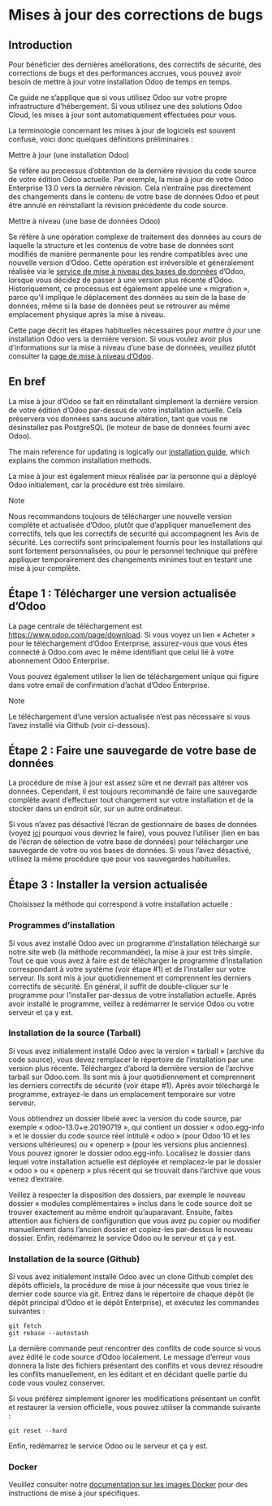 # Mises à jour des corrections de bugs

## Introduction

Pour bénéficier des dernières améliorations, des correctifs de sécurité, des
corrections de bugs et des performances accrues, vous pouvez avoir besoin de
mettre à jour votre installation Odoo de temps en temps.

Ce guide ne s’applique que si vous utilisez Odoo sur votre propre
infrastructure d’hébergement. Si vous utilisez une des solutions Odoo Cloud,
les mises à jour sont automatiquement effectuées pour vous.

La terminologie concernant les mises à jour de logiciels est souvent confuse,
voici donc quelques définitions préliminaires :

Mettre à jour (une installation Odoo)

    

Se réfère au processus d’obtention de la dernière révision du code source de
votre édition Odoo actuelle. Par exemple, la mise à jour de votre Odoo
Enterprise 13.0 vers la dernière révision. Cela n’entraîne pas directement des
changements dans le contenu de votre base de données Odoo et peut être annulé
en réinstallant la révision précédente du code source.

Mettre à niveau (une base de données Odoo)

    

Se réfère à une opération complexe de traitement des données au cours de
laquelle la structure et les contenus de votre base de données sont modifiés
de manière permanente pour les rendre compatibles avec une nouvelle version
d’Odoo. Cette opération est irréversible et généralement réalisée via le
[service de mise à niveau des bases de données](https://upgrade.odoo.com)
d’Odoo, lorsque vous décidez de passer à une version plus récente d’Odoo.
Historiquement, ce processus est également appelée une « migration », parce
qu’il implique le déplacement des données au sein de la base de données, même
si la base de données peut se retrouver au même emplacement physique après la
mise à niveau.

Cette page décrit les étapes habituelles nécessaires pour _mettre à jour_ une
installation Odoo vers la dernière version. Si vous voulez avoir plus
d’informations sur la mise à niveau d’une base de données, veuillez plutôt
consulter la [page de mise à niveau d’Odoo](https://upgrade.odoo.com).

## En bref

La mise à jour d’Odoo se fait en réinstallant simplement la dernière version
de votre édition d’Odoo par-dessus de votre installation actuelle. Cela
préservera vos données sans aucune altération, tant que vous ne désinstallez
pas PostgreSQL (le moteur de base de données fourni avec Odoo).

The main reference for updating is logically our [installation
guide](../on_premise.html), which explains the common installation methods.

La mise à jour est également mieux réalisée par la personne qui a déployé Odoo
initialement, car la procédure est très similaire.

Note

Nous recommandons toujours de télécharger une nouvelle version complète et
actualisée d’Odoo, plutôt que d’appliquer manuellement des correctifs, tels
que les correctifs de sécurité qui accompagnent les Avis de sécurité. Les
correctifs sont principalement fournis pour les installations qui sont
fortement personnalisées, ou pour le personnel technique qui préfère appliquer
temporairement des changements minimes tout en testant une mise à jour
complète.

## Étape 1 : Télécharger une version actualisée d’Odoo

La page centrale de téléchargement est <https://www.odoo.com/page/download>.
Si vous voyez un lien « Acheter » pour le téléchargement d’Odoo Enterprise,
assurez-vous que vous êtes connecté à Odoo.com avec le même identifiant que
celui lié à votre abonnement Odoo Enterprise.

Vous pouvez également utiliser le lien de téléchargement unique qui figure
dans votre email de confirmation d’achat d’Odoo Enterprise.

Note

Le téléchargement d’une version actualisée n’est pas nécessaire si vous l’avez
installé via Github (voir ci-dessous).

## Étape 2 : Faire une sauvegarde de votre base de données

La procédure de mise à jour est assez sûre et ne devrait pas altérer vos
données. Cependant, il est toujours recommandé de faire une sauvegarde
complète avant d’effectuer tout changement sur votre installation et de la
stocker dans un endroit sûr, sur un autre ordinateur.

Si vous n’avez pas désactivé l’écran de gestionnaire de bases de données
(voyez [ici](deploy.html#security) pourquoi vous devriez le faire), vous
pouvez l’utiliser (lien en bas de l’écran de sélection de votre base de
données) pour télécharger une sauvegarde de votre ou vos bases de données. Si
vous l’avez désactivé, utilisez la même procédure que pour vos sauvegardes
habituelles.

## Étape 3 : Installer la version actualisée

Choisissez la méthode qui correspond à votre installation actuelle :

### Programmes d’installation

Si vous avez installé Odoo avec un programme d’installation téléchargé sur
notre site web (la méthode recommandée), la mise à jour est très simple. Tout
ce que vous avez à faire est de télécharger le programme d’installation
correspondant à votre système (voir étape #1) et de l’installer sur votre
serveur. Ils sont mis à jour quotidiennement et comprennent les derniers
correctifs de sécurité. En général, il suffit de double-cliquer sur le
programme pour l’installer par-dessus de votre installation actuelle. Après
avoir installé le programme, veillez à redémarrer le service Odoo ou votre
serveur et ça y est.

### Installation de la source (Tarball)

Si vous avez initialement installé Odoo avec la version « tarball » (archive
du code source), vous devez remplacer le répertoire de l’installation par une
version plus récente. Téléchargez d’abord la dernière version de l’archive
tarball sur Odoo.com. Ils sont mis à jour quotidiennement et comprennent les
derniers correctifs de sécurité (voir étape #1). Après avoir téléchargé le
programme, extrayez-le dans un emplacement temporaire sur votre serveur.

Vous obtiendrez un dossier libelé avec la version du code source, par exemple
« odoo-13.0+e.20190719 », qui contient un dossier « odoo.egg-info » et le
dossier du code source réel intitulé « odoo » (pour Odoo 10 et les versions
ultérieures) ou « openerp » (pour les versions plus anciennes). Vous pouvez
ignorer le dossier odoo.egg-info. Localisez le dossier dans lequel votre
installation actuelle est déployée et remplacez-le par le dossier « odoo » ou
« openerp » plus récent qui se trouvait dans l’archive que vous venez
d’extraire.

Veillez à respecter la disposition des dossiers, par exemple le nouveau
dossier « modules complémentaires » inclus dans le code source doit se trouver
exactement au même endroit qu’auparavant. Ensuite, faites attention aux
fichiers de configuration que vous avez pu copier ou modifier manuellement
dans l’ancien dossier et copiez-les par-dessus le nouveau dossier. Enfin,
redémarrez le service Odoo ou le serveur et ça y est.

### Installation de la source (Github)

Si vous avez initialement installé Odoo avec un clone Github complet des
dépôts officiels, la procédure de mise à jour nécessite que vous tiriez le
dernier code source via git. Entrez dans le répertoire de chaque dépôt (le
dépôt principal d’Odoo et le dépôt Enterprise), et exécutez les commandes
suivantes :

    
    
    git fetch
    git rebase --autostash
    

La dernière commande peut rencontrer des conflits de code source si vous avez
édité le code source d’Odoo localement. Le message d’erreur vous donnera la
liste des fichiers présentant des conflits et vous devrez résoudre les
conflits manuellement, en les éditant et en décidant quelle partie du code
vous voulez conserver.

Si vous préférez simplement ignorer les modifications présentant un conflit et
restaurer la version officielle, vous pouvez utiliser la commande suivante :

    
    
    git reset --hard
    

Enfin, redémarrez le service Odoo ou le serveur et ça y est.

### Docker

Veuillez consulter notre [documentation sur les images
Docker](https://hub.docker.com/_/odoo/) pour des instructions de mise à jour
spécifiques.

